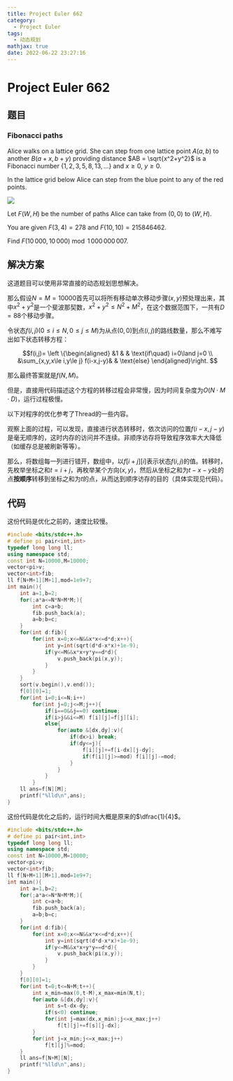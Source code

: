 ```yaml
---
title: Project Euler 662
category:
  - Project Euler
tags:
  - 动态规划
mathjax: true
date: 2022-06-22 23:27:16
---
```


<escape><!-- more --></escape>

# Project Euler 662

## 题目

### Fibonacci paths

Alice walks on a lattice grid. She can step from one lattice point $A (a,b)$ to another $B (a+x,b+y)$ providing distance $AB = \sqrt{x^2+y^2}$ is a Fibonacci number $\{1,2,3,5,8,13,\ldots\}$ and $x\ge 0,$  $y\ge 0$.

In the lattice grid below Alice can step from the blue point to any of the red points.

![](../images/p662_fibonacciwalks.png)

Let $F(W,H)$ be the number of paths Alice can take from $(0,0)$ to $(W,H)$.

You are given $F(3,4) = 278$ and $F(10,10) = 215846462$.

Find $F(10\,000,10\,000) \bmod 1\,000\,000\,007$.

## 解决方案

这道题目可以使用非常直接的动态规划思想解决。

那么假设$N=M=10000$首先可以将所有移动单次移动步骤$(x,y)$预处理出来，其中$x^2+y^2$是一个斐波那契数，$x^2+y^2\le N^2+M^2$，在这个数据范围下，一共有$D=88$个移动步骤。

令状态$f(i,j)(0\le i\le N,0\le j\le M)$为从点$(0,0)$到点$(i,j)$的路线数量，那么不难写出如下状态转移方程：

$$f(i,j)=
\left \{\begin{aligned}
  &1  & & \text{if\quad} i=0\land j=0 \\
  &\sum_{x,y,x\le i,y\le j} f(i-x,j-y)& & \text{else}
\end{aligned}\right.
$$

那么最终答案就是$f(N,M)$。

但是，直接用代码描述这个方程的转移过程会非常慢，因为时间复杂度为$O(N\cdot M\cdot D)$，运行过程极慢。

以下对程序的优化参考了Thread的一些内容。

观察上面的过程，可以发现，直接进行状态转移时，依次访问的位置$f(i-x,j-y)$是毫无顺序的，这时内存的访问并不连续。非顺序访存将导致程序效率大大降低（如缓存总是被刷新等等）。

那么，将数组每一列进行错开，数组中，以$f[i+j][i]$表示状态$f(i,j)$的值。转移时，先枚举坐标之和$t=i+j$，再枚举某个方向$(x,y)$，然后从坐标之和为$t-x-y$处的点**按顺序**转移到坐标之和为$t$的点，从而达到顺序访存的目的（具体实现见代码）。

## 代码

这份代码是优化之前的，速度比较慢。

```C++
#include <bits/stdc++.h>
# define pi pair<int,int>
typedef long long ll;
using namespace std;
const int N=10000,M=10000;
vector<pi>v;
vector<int>fib;
ll f[N+M+1][M+1],mod=1e9+7;
int main(){
    int a=1,b=2;
    for(;a*a<=N*N+M*M;){
        int c=a+b;
        fib.push_back(a);
        a=b;b=c;
    }
    for(int d:fib){
        for(int x=0;x<=N&&x*x<=d*d;x++){
            int y=int(sqrt(d*d-x*x)+1e-9);
            if(y<=M&&x*x+y*y==d*d){
                v.push_back(pi(x,y));
            }
        }
    }
    sort(v.begin(),v.end());
    f[0][0]=1;
    for(int i=0;i<=N;i++)
        for(int j=0;j<=M;j++){
            if(i==0&&j==0) continue;
            if(i>j&&i<=M) f[i][j]=f[j][i];
            else{
                for(auto &[dx,dy]:v){
                    if(dx>i) break;
                    if(dy<=j){
                        f[i][j]+=f[i-dx][j-dy];
                        if(f[i][j]>=mod) f[i][j]-=mod;
                    }
                }
            }
        }
    ll ans=f[N][M];
    printf("%lld\n",ans);
}

```

这份代码是优化之后的，运行时间大概是原来的$\dfrac{1}{4}$。

```C++
#include <bits/stdc++.h>
# define pi pair<int,int>
typedef long long ll;
using namespace std;
const int N=10000,M=10000;
vector<pi>v;
vector<int>fib;
ll f[N+M+1][M+1],mod=1e9+7;
int main(){
    int a=1,b=2;
    for(;a*a<=N*N+M*M;){
        int c=a+b;
        fib.push_back(a);
        a=b;b=c;
    }
    for(int d:fib){
        for(int x=0;x<=N&&x*x<=d*d;x++){
            int y=int(sqrt(d*d-x*x)+1e-9);
            if(y<=M&&x*x+y*y==d*d){
                v.push_back(pi(x,y));
            }
        }
    }
    f[0][0]=1;
    for(int t=0;t<=N+M;t++){
        int x_min=max(0,t-M),x_max=min(N,t);
        for(auto &[dx,dy]:v){
            int s=t-dx-dy;
            if(s<0) continue;
            for(int j=max(dx,x_min);j<=x_max;j++)
                f[t][j]+=f[s][j-dx];
        }
        for(int j=x_min;j<=x_max;j++)
            f[t][j]%=mod;
    }
    ll ans=f[N+M][N];
    printf("%lld\n",ans);
}

```
